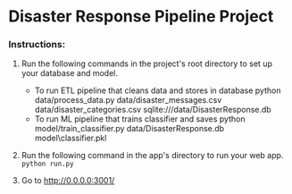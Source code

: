 # Disaster Response Pipeline Project

### Instructions:
1. Run the following commands in the project's root directory to set up your database and model.

    - To run ETL pipeline that cleans data and stores in database
        python data/process_data.py data/disaster_messages.csv data/disaster_categories.csv sqlite:///data/DisasterResponse.db
    - To run ML pipeline that trains classifier and saves
        python model/train_classifier.py data/DisasterResponse.db model\classifier.pkl

2. Run the following command in the app's directory to run your web app.
    `python run.py`

3. Go to http://0.0.0.0:3001/
